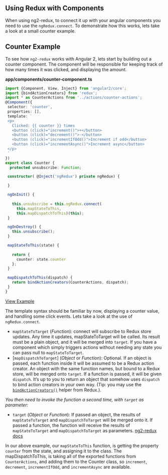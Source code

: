 ## Using Redux with Components

When using ng2-redux, to connect it up with your angular components you need to use the `ngRedux.connect`. To demonstrate how this works, lets take a look at a small counter example.
 
## Counter Example
 
 To see how `ng2-redux` works with Angular 2, lets start by building out a counter component. The component will be responsible for keeping track of how many times it was clicked, and displaying the amount.
 
 __app/components/counter-component.ts__
 ```ts
 import {Component, View, Inject} from 'angular2/core';
import {bindActionCreators} from 'redux';
import * as CounterActions from '../actions/counter-actions';
@Component({
  selector: 'counter',
  properties: [],
  template: `
  <p>
    Clicked: {{ counter }} times
    <button (click)="increment()">+</button>
    <button (click)="decrement()">-</button>
    <button (click)="incrementIfOdd()">Increment if odd</button>
    <button (click)="incrementAsync()">Increment async</button>
  </p>
  `
})
export class Counter {
   protected unsubscribe: Function;

  constructor( @Inject('ngRedux') private ngRedux) {

  }

  ngOnInit() {
    
    this.unsubscribe = this.ngRedux.connect(
      this.mapStateToThis,
      this.mapDispatchToThis)(this);
  }

  ngOnDestroy() {
    this.unsubscribe();
  }

  mapStateToThis(state) {
    
    return {
      counter: state.counter
    };
  }

  mapDispatchToThis(dispatch) {
    return bindActionCreators(CounterActions, dispatch);
  }
}
 
 ```
 [View Example](http://plnkr.co/edit/Zlti4BiAVM750Dk4YNbU?p=preview)
 
 The template syntax should be familiar by now, displaying a counter value, and handling some click events. Lets take a look at the use of `ngRedux.connect`.
 
* `mapStateToTarget` \(*Function*): connect will subscribe to Redux store updates. Any time it updates, mapStateToTarget will be called. Its result must be a plain object, and it will be merged into `target`. If you have a component which simply triggers actions without needing any state you can pass null to `mapStateToTarget`.
* [`mapDispatchToTarget`] \(*Object* or *Function*): Optional. If an object is passed, each function inside it will be assumed to be a Redux action creator. An object with the same function names, but bound to a Redux store, will be merged onto `target`. If a function is passed, it will be given `dispatch`. It’s up to you to return an object that somehow uses `dispatch` to bind action creators in your own way. (Tip: you may use the [`bindActionCreators()`](http://gaearon.github.io/redux/docs/api/bindActionCreators.html) helper from Redux.).

*You then need to invoke the function a second time, with `target` as parameter:*
* `target` \(*Object* or *Function*): If passed an object, the results of `mapStateToTarget` and `mapDispatchToTarget` will be merged onto it. If passed a function, the function will receive the results of `mapStateToTarget` and `mapDispatchToTarget` as parameters.
 [ng2-redux docs](https://github.com/wbuchwalter/ng2-redux/blob/master/README.md#arguments-1)
 
 In our above example, our `mapStateToThis` function, is getting the property `counter` from the state, and assigning it to the class. The mapDispatchToThis, is taking all of the exported functions from `CounterActions`, and adding them to the Counter class, so `increment`, `decrement`, `incrementIfOdd`, and `incrementAsync` are available.
 
 
 
